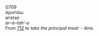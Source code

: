 G709  
ἀριστάω  
aristaō  
*ar-is-tah‘-o*  
From [712](g0712) to *take* *the* *principal* *meal:* - dine.  
